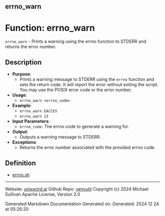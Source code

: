 ## errno_warn
# Function: errno_warn
 `errno_warn` - Prints a warning using the errno function to STDERR and returns the error number.
## Description
- **Purpose**: 
  - Prints a warning message to STDERR using the `errno` function and sets the return code. It
    will report the error without exiting the script. You may use the POSIX error code or the 
    error number.
- **Usage**: 
  - `errno_warn <errno_code>`
- **Example**:
  - `errno_warn EACCES`
  - `errno_warn 13`
- **Input Parameters**: 
  - `errno_code`: The errno code to generate a warning for.
- **Output**: 
  - Outputs a warning message to STDERR.
- **Exceptions**: 
  - Returns the error number associated with the provided errno code.

## Definition 

* [errno.sh](../errno_sh.md)
---

Website: [unixwzrd.ai](https://unixwzrd.ai)
Github Repo: [venvutil](https://github.com/unixwzrd/venvutil)
Copyright (c) 2024 Michael Sullivan
Apache License, Version 2.0

Generated Markdown Documentation
Generated on: Generated: 2024 12 24 at 05:26:20
